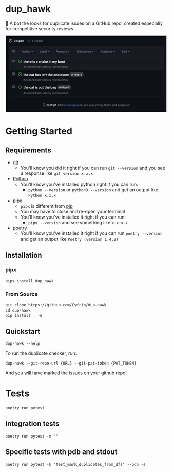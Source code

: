 # dup_hawk

🦅 A bot the looks for duplicate issues on a GitHub repo, created especially for competitive security reviews. 

<!-- use html to import an image -->
<p align="center">
  <img src="./img/dups.png" alt="dup-hawk" width="500"/>
</p>


# Getting Started
## Requirements

- [git](https://git-scm.com/book/en/v2/Getting-Started-Installing-Git)
  - You'll know you did it right if you can run `git --version` and you see a response like `git version x.x.x`
- [Python](https://www.python.org/downloads/)
  - You'll know you've installed python right if you can run:
    - `python --version` or `python3 --version` and get an output like: `Python x.x.x`
- [pipx](https://pypa.github.io/pipx/installation/)
  - `pipx` is different from [pip](https://pypi.org/project/pip/)
  - You may have to close and re-open your terminal
  - You'll know you've installed it right if you can run:
    - `pipx --version` and see something like `x.x.x.x`
- [poetry](https://python-poetry.org/docs/)
  - You'll know you've installed it right if you can run `poetry --version` and get an output like `Poetry (version 1.4.2)`

## Installation

### pipx

```
pipx install dup_hawk
```

### From Source

```
git clone https://github.com/Cyfrin/dup-hawk
cd dup-hawk
pip install . -e
```

## Quickstart 

```
dup-hawk --help
```

To run the duplicate checker, run:

```
dup-hawk --git-repo-url {URL} --git-pat-token {PAT_TOKEN}
```

And you will have marked the issues on your github repo!

# Tests

```
poetry run pytest
```

## Integration tests

```
poetry run pytest -m ""
```

## Specific tests with pdb and stdout

```
poetry run pytest -k "test_mark_duplicates_from_dfs" --pdb -s
```
